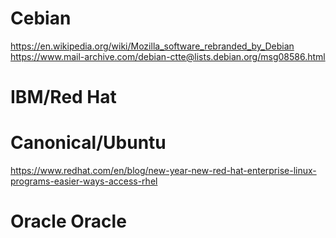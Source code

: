 # Cebian
https://en.wikipedia.org/wiki/Mozilla_software_rebranded_by_Debian
https://www.mail-archive.com/debian-ctte@lists.debian.org/msg08586.html

# IBM/Red Hat

# Canonical/Ubuntu
https://www.redhat.com/en/blog/new-year-new-red-hat-enterprise-linux-programs-easier-ways-access-rhel

# Oracle Oracle
